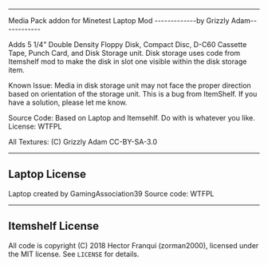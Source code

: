 ----------------------------------------
Media Pack addon for Minetest Laptop Mod
-------------by Grizzly Adam------------

Adds 5 1/4" Double Density Floppy Disk, Compact Disc, D-C60 Cassette Tape, Punch Card, and Disk Storage unit. Disk storage uses code from Itemshelf mod to make the disk in slot one visible within the disk storage item.

Known Issue: Media in disk storage unit may not face the proper direction based on orientation of the storage unit. This is a bug from ItemShelf. If you have a solution, please let me know.

Source Code:
Based on Laptop and Itemsehlf. Do with is whatever you like.
License: WTFPL

All Textures:
(C) Grizzly Adam
CC-BY-SA-3.0

--------------
Laptop License
--------------
Laptop created by GamingAssociation39
Source code: WTFPL

-----------------
Itemshelf License
-----------------
All code is copyright (C) 2018 Hector Franqui (zorman2000), licensed under the MIT license. See `LICENSE` for details.

